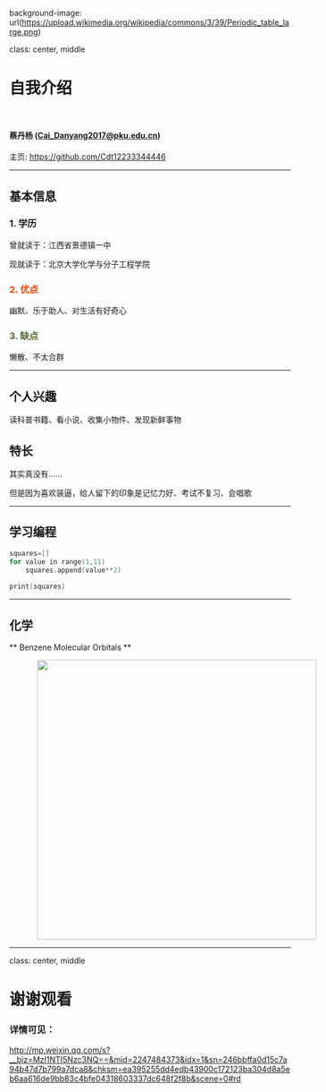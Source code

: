background-image: url(https://upload.wikimedia.org/wikipedia/commons/3/39/Periodic_table_large.png)

class: center, middle

# 自我介绍

&nbsp;
&nbsp;

#### 蔡丹杨 (Cai_Danyang2017@pku.edu.cn)  

主页: https://github.com/Cdt12233344446

---

## 基本信息

### 1. 学历

曾就读于：江西省景德镇一中

现就读于：北京大学化学与分子工程学院

### <font color="orangered">2. 优点</font>

幽默、乐于助人、对生活有好奇心

### <font color="darkolivegreen">3. 缺点</font>

懒散、不太合群

---

## 个人兴趣

读科普书籍、看小说、收集小物件、发现新鲜事物

## 特长

其实真没有……

但是因为喜欢装逼，给人留下的印象是记忆力好、考试不复习、会唱歌

---

## 学习编程

```c
squares=[]
for value in range(1,11)
    squares.append(value**2)
    
print(squares)
```

---

## 化学

** Benzene Molecular Orbitals **

<img src="https://upload.wikimedia.org/wikipedia/commons/9/90/Benzene_Orbitals.svg" width=500 style="margin: 0px 50px">

---

class: center, middle

# 谢谢观看

### 详情可见：  

http://mp.weixin.qq.com/s?__biz=MzI1NTI5Nzc3NQ==&mid=2247484373&idx=1&sn=246bbffa0d15c7a94b47d7b799a7dca8&chksm=ea395255dd4edb43900c172123ba304d8a5eb6aa616de9bb83c4bfe04318603337dc648f2f8b&scene=0#rd
